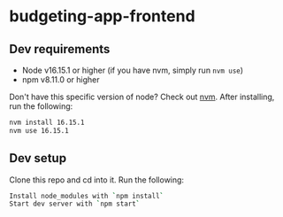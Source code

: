 # budgeting-app-frontend

## Dev requirements
- Node v16.15.1 or higher (if you have nvm, simply run `nvm use`)
- npm v8.11.0 or higher

Don't have this specific version of node? Check out [nvm](https://github.com/coreybutler/nvm-windows#installation--upgrades). After installing, run the following:

```sh
nvm install 16.15.1
nvm use 16.15.1
```

## Dev setup
Clone this repo and cd into it. Run the following:

```sh
Install node_modules with `npm install`
Start dev server with `npm start`
```
